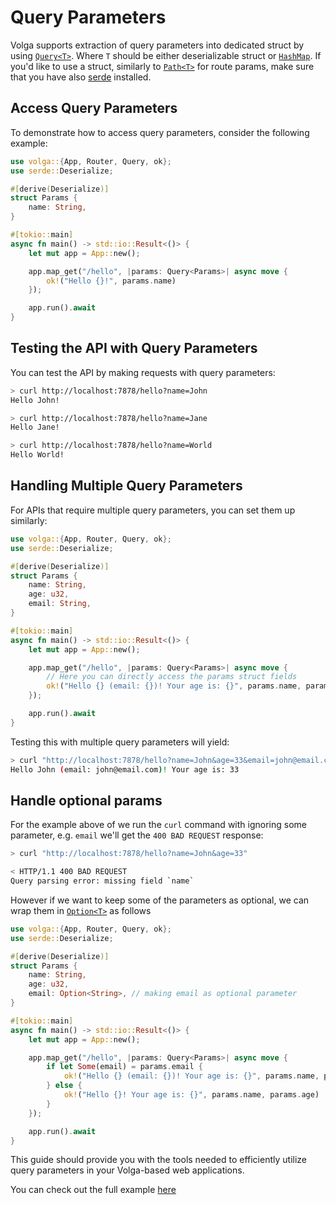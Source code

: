 # Query Parameters

Volga supports extraction of query parameters into dedicated struct by using [`Query<T>`](https://docs.rs/volga/latest/volga/app/endpoints/args/query/struct.Query.html). Where `T` should be either deserializable struct or [`HashMap`](https://doc.rust-lang.org/std/collections/struct.HashMap.html). 
If you'd like to use a struct, similarly to [`Path<T>`](https://docs.rs/volga/latest/volga/app/endpoints/args/path/struct.Path.html) for route params, make sure that you have also [serde](https://crates.io/crates/serde) installed.

## Access Query Parameters

To demonstrate how to access query parameters, consider the following example:
```rust
use volga::{App, Router, Query, ok};
use serde::Deserialize;

#[derive(Deserialize)]
struct Params {
    name: String,
}

#[tokio::main]
async fn main() -> std::io::Result<()> {
    let mut app = App::new();

    app.map_get("/hello", |params: Query<Params>| async move {
        ok!("Hello {}!", params.name)
    });

    app.run().await
}
```
## Testing the API with Query Parameters
You can test the API by making requests with query parameters:
```bash
> curl http://localhost:7878/hello?name=John
Hello John!

> curl http://localhost:7878/hello?name=Jane
Hello Jane!

> curl http://localhost:7878/hello?name=World
Hello World!
```
## Handling Multiple Query Parameters
For APIs that require multiple query parameters, you can set them up similarly:
```rust
use volga::{App, Router, Query, ok};
use serde::Deserialize;

#[derive(Deserialize)]
struct Params {
    name: String,
    age: u32,
    email: String,
}

#[tokio::main]
async fn main() -> std::io::Result<()> {
    let mut app = App::new();

    app.map_get("/hello", |params: Query<Params>| async move {
        // Here you can directly access the params struct fields
        ok!("Hello {} (email: {})! Your age is: {}", params.name, params.email, params.age)
    });

    app.run().await
}
```
Testing this with multiple query parameters will yield:
```bash
> curl "http://localhost:7878/hello?name=John&age=33&email=john@email.com"
Hello John (email: john@email.com)! Your age is: 33
```
## Handle optional params
For the example above of we run the `curl` command with ignoring some parameter, e.g. `email` we'll get the `400 BAD REQUEST` response:
```bash
> curl "http://localhost:7878/hello?name=John&age=33"

< HTTP/1.1 400 BAD REQUEST
Query parsing error: missing field `name`
```
However if we want to keep some of the parameters as optional, we can wrap them in [`Option<T>`](https://doc.rust-lang.org/std/option/) as follows
```rust
use volga::{App, Router, Query, ok};
use serde::Deserialize;

#[derive(Deserialize)]
struct Params {
    name: String,
    age: u32,
    email: Option<String>, // making email as optional parameter
}

#[tokio::main]
async fn main() -> std::io::Result<()> {
    let mut app = App::new();

    app.map_get("/hello", |params: Query<Params>| async move {
        if let Some(email) = params.email {
            ok!("Hello {} (email: {})! Your age is: {}", params.name, params.email, params.age)
        } else {
            ok!("Hello {}! Your age is: {}", params.name, params.age)
        }
    });

    app.run().await
}
```

This guide should provide you with the tools needed to efficiently utilize query parameters in your Volga-based web applications.

You can check out the full example [here](https://github.com/RomanEmreis/volga/blob/main/examples/query_params.rs)